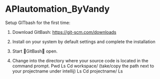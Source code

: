 # APIautomation_ByVandy

Setup GITbash for the first time:

1.	Download GitBash:
https://git-scm.com/downloads

2.	Install on your system by default settings and complete the installation
3.	Start GitBash open.
4.	Change into the directory where your source code is located in the command prompt.
Pwd
Ls
Cd workspace/   (take/copy the path next to your projectname under intellij)
Ls
Cd projectname/
Ls
